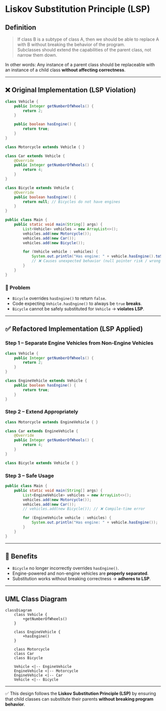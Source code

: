 # Liskov Substitution Principle (LSP)

## Definition
> If class B is a subtype of class A, then we should be able to replace A with B without breaking the behavior of the program.  
> Subclasses should extend the capabilities of the parent class, not narrow them down.

In other words: Any instance of a parent class should be replaceable with an instance of a child class **without affecting correctness**.

---

## ❌ Original Implementation (LSP Violation)

```java
class Vehicle {
    public Integer getNumberOfWheels() {
        return 2;
    }

    public boolean hasEngine() {
        return true;
    }
}

class Motorcycle extends Vehicle { }

class Car extends Vehicle {
    @Override
    public Integer getNumberOfWheels() {
        return 4;
    }
}

class Bicycle extends Vehicle {
    @Override
    public boolean hasEngine() {
        return null; // Bicycles do not have engines
    }
}

public class Main {
    public static void main(String[] args) {
        List<Vehicle> vehicles = new ArrayList<>();
        vehicles.add(new Motorcycle());
        vehicles.add(new Car());
        vehicles.add(new Bicycle());

        for (Vehicle vehicle : vehicles) {
            System.out.println("Has engine: " + vehicle.hasEngine().toString());
            // ❌ Causes unexpected behavior (null pointer risk / wrong logic for Bicycle)
        }
    }
}
```

### 🚨 Problem
- `Bicycle` overrides `hasEngine()` to return `false`.  
- Code expecting `Vehicle.hasEngine()` to always be `true` **breaks**.  
- `Bicycle` cannot be safely substituted for `Vehicle` → **violates LSP**.

---

## ✅ Refactored Implementation (LSP Applied)

### Step 1 – Separate Engine Vehicles from Non-Engine Vehicles
```java
class Vehicle {
    public Integer getNumberOfWheels() {
        return 2;
    }
}

class EngineVehicle extends Vehicle {
    public boolean hasEngine() {
        return true;
    }
}
```

### Step 2 – Extend Appropriately
```java
class Motorcycle extends EngineVehicle { }

class Car extends EngineVehicle {
    @Override
    public Integer getNumberOfWheels() {
        return 4;
    }
}

class Bicycle extends Vehicle { }
```

### Step 3 – Safe Usage
```java
public class Main {
    public static void main(String[] args) {
        List<EngineVehicle> vehicles = new ArrayList<>();
        vehicles.add(new Motorcycle());
        vehicles.add(new Car());
        // vehicles.add(new Bicycle()); // ❌ Compile-time error

        for (EngineVehicle vehicle : vehicles) {
            System.out.println("Has engine: " + vehicle.hasEngine());
        }
    }
}
```

---

## 🎯 Benefits
- `Bicycle` no longer incorrectly overrides `hasEngine()`.  
- Engine-powered and non-engine vehicles are **properly separated**.  
- Substitution works without breaking correctness → **adheres to LSP**.

---

## UML Class Diagram

```mermaid
classDiagram
    class Vehicle {
        +getNumberOfWheels()
    }

    class EngineVehicle {
        +hasEngine()
    }

    class Motorcycle
    class Car
    class Bicycle

    Vehicle <|-- EngineVehicle
    EngineVehicle <|-- Motorcycle
    EngineVehicle <|-- Car
    Vehicle <|-- Bicycle
```
---

✅ This design follows the **Liskov Substitution Principle (LSP)** by ensuring that child classes can substitute their parents **without breaking program behavior**.
